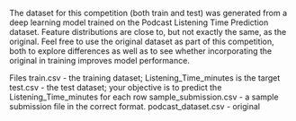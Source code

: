 The dataset for this competition (both train and test) was generated from a deep learning model trained on the Podcast Listening Time Prediction dataset. Feature distributions are close to, but not exactly the same, as the original. Feel free to use the original dataset as part of this competition, both to explore differences as well as to see whether incorporating the original in training improves model performance.

Files
train.csv - the training dataset; Listening_Time_minutes is the target
test.csv - the test dataset; your objective is to predict the Listening_Time_minutes for each row
sample_submission.csv - a sample submission file in the correct format.
podcast_dataset.csv - original
